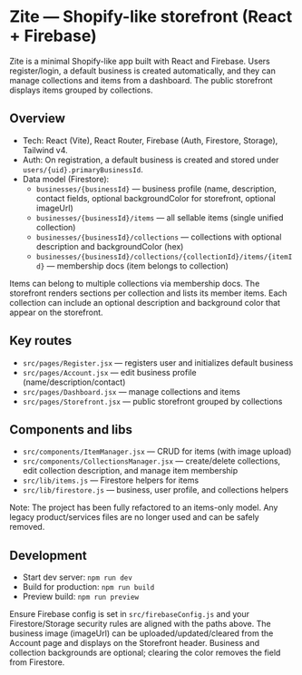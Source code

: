 # Zite — Shopify-like storefront (React + Firebase)

Zite is a minimal Shopify-like app built with React and Firebase. Users register/login, a default business is created automatically, and they can manage collections and items from a dashboard. The public storefront displays items grouped by collections.

## Overview

- Tech: React (Vite), React Router, Firebase (Auth, Firestore, Storage), Tailwind v4.
- Auth: On registration, a default business is created and stored under `users/{uid}.primaryBusinessId`.
- Data model (Firestore):
	- `businesses/{businessId}` — business profile (name, description, contact fields, optional backgroundColor for storefront, optional imageUrl)
	- `businesses/{businessId}/items` — all sellable items (single unified collection)
	- `businesses/{businessId}/collections` — collections with optional description and backgroundColor (hex)
	- `businesses/{businessId}/collections/{collectionId}/items/{itemId}` — membership docs (item belongs to collection)

Items can belong to multiple collections via membership docs. The storefront renders sections per collection and lists its member items. Each collection can include an optional description and background color that appear on the storefront.

## Key routes

- `src/pages/Register.jsx` — registers user and initializes default business
- `src/pages/Account.jsx` — edit business profile (name/description/contact)
- `src/pages/Dashboard.jsx` — manage collections and items
- `src/pages/Storefront.jsx` — public storefront grouped by collections

## Components and libs

- `src/components/ItemManager.jsx` — CRUD for items (with image upload)
- `src/components/CollectionsManager.jsx` — create/delete collections, edit collection description, and manage item membership
- `src/lib/items.js` — Firestore helpers for items
- `src/lib/firestore.js` — business, user profile, and collections helpers

Note: The project has been fully refactored to an items-only model. Any legacy product/services files are no longer used and can be safely removed.

## Development

- Start dev server: `npm run dev`
- Build for production: `npm run build`
- Preview build: `npm run preview`

Ensure Firebase config is set in `src/firebaseConfig.js` and your Firestore/Storage security rules are aligned with the paths above.
The business image (imageUrl) can be uploaded/updated/cleared from the Account page and displays on the Storefront header.
Business and collection backgrounds are optional; clearing the color removes the field from Firestore.
